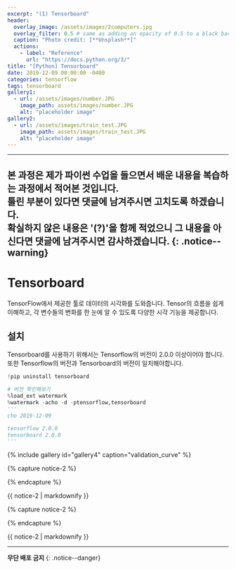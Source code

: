 ```yaml
---
excerpt: "(1) Tensorboard"
header:
  overlay_image: /assets/images/2computers.jpg
  overlay_filter: 0.5 # same as adding an opacity of 0.5 to a black background
  caption: "Photo credit: [**Unsplash**]"
  actions:
    - label: "Reference"
      url: "https://docs.python.org/3/"
title: "[Python] Tensorboard"
date: 2019-12-09 00:00:00 -0400
categories: tensorflow
tags: tensorboard 
gallery1:
  - url: /assets/images/number.JPG
    image_path: assets/images/number.JPG
    alt: "placeholder image"
gallery2:
  - url: /assets/images/train_test.JPG
    image_path: assets/images/train_test.JPG
    alt: "placeholder image" 
---
```


---
**본 과정은 제가 파이썬 수업을 들으면서 배운 내용을 복습하는 과정에서 적어본 것입니다.<br> 틀린 부분이 있다면 댓글에 남겨주시면 고치도록 하겠습니다.<br> 확실하지 않은 내용은 '(?)'을 함께 적었으니 그 내용을 아신다면 댓글에 남겨주시면 감사하겠습니다.** 
{: .notice--warning}
--- 

# Tensorboard 

TensorFlow에서 제공한 툴로 데이터의 시각화를 도와줍니다. Tensor의 흐름을 쉽게 이해하고, 각
변수들의 변화를 한 눈에 알 수 있도록 다양한 시각 기능을 제공합니다. 

## 설치 

Tensorboard를 사용하기 위해서는 Tensorflow의 버전이 2.0.0 이상이어야 합니다. 
또한 Tensorflow의 버전과 Tensorboard의 버전이 일치해야합니다. 

```python
!pip uninstall tensorboard

# 버전 확인해보기
%load_ext watermark
%watermark -acho -d -ptensorflow,tensorboard
'''
cho 2019-12-09 

tensorflow 2.0.0
tensorboard 2.0.0
'''
```



{% include gallery id="gallery4" caption="validation_curve" %}





{% capture notice-2 %}

{% endcapture %}

<div class="notice">{{ notice-2 | markdownify }}</div>






{% capture notice-2 %}

{% endcapture %}

<div class="notice">{{ notice-2 | markdownify }}</div>




---
**무단 배포 금지** 
{: .notice--danger}
